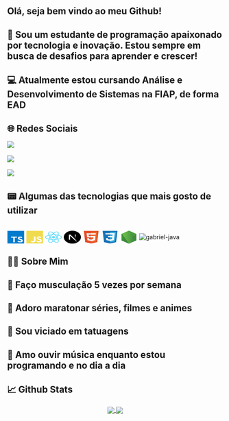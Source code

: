 ## Olá, seja bem vindo ao meu Github!

## 🚀 Sou um estudante de programação apaixonado por tecnologia e inovação. Estou sempre em busca de desafios para aprender e crescer!
## 💻 Atualmente estou cursando Análise e Desenvolvimento de Sistemas na FIAP, de forma EAD

## 🌐 Redes Sociais

<div>
  <a href="https://www.linkedin.com/in/gabriel-luiz-17bb32218" target="_blank"><img src="https://img.shields.io/badge/-LinkedIn-%230077B5?style=for-the-badge&logo=linkedin&logoColor=white" target="_blank"></a>
  
  <a href="https://www.instagram.com/bielsilva2399" target="_blank"><img src="https://img.shields.io/badge/-Instagram-%23E4405F?style=for-the-badge&logo=instagram&logoColor=white" target="_blank"></a>
  
  <a href = "mailto:silvagab566@gmail.com"><img src="https://img.shields.io/badge/-Gmail-%23333?style=for-the-badge&logo=gmail&logoColor=white" target="_blank"></a>
</div>

## 📟 Algumas das tecnologias que mais gosto de utilizar

<div style="display: inline_block"><br>
  <img align="center" alt="gabriel-typescript" height="30" width="40" src="https://raw.githubusercontent.com/devicons/devicon/master/icons/typescript/typescript-original.svg">
  
  <img align="center" alt="gabriel-javascript" height="30" width="40" src="https://raw.githubusercontent.com/devicons/devicon/master/icons/javascript/javascript-plain.svg">
  
  <img align="center" alt="gabriel-react-js" height="30" width="40" src="https://raw.githubusercontent.com/devicons/devicon/master/icons/react/react-original.svg">
  
  <img align="center" alt="gabriel-next-js" height="30" width="40" src="https://raw.githubusercontent.com/devicons/devicon/master/icons/nextjs/nextjs-original.svg">
  
  <img align="center" alt="gabriel-html" height="30" width="40" src="https://raw.githubusercontent.com/devicons/devicon/master/icons/html5/html5-original.svg">
  
  <img align="center" alt="gabriel-css" height="30" width="40" src="https://raw.githubusercontent.com/devicons/devicon/master/icons/css3/css3-original.svg">
  
  <img align="center" alt="gabriel-node-js" height="30" width="40" src="https://raw.githubusercontent.com/devicons/devicon/master/icons/nodejs/nodejs-original.svg">

  <img align="center" alt="gabriel-java" height="30" width="40" src="https://cdn.jsdelivr.net/npm/devicon@2.16.0/icons/java/java-original.svg">
  
</div>

## 🧑‍💻 Sobre Mim

## 📌 Faço musculação 5 vezes por semana
## 📌 Adoro maratonar séries, filmes e animes
## 📌 Sou viciado em tatuagens
## 📌 Amo ouvir música enquanto estou programando e no dia a dia

## 📈 Github Stats

<div align="center">
  <a href="https://github.com/gabs0001/github-readme-stats">
    <img height=200 align="center" src="https://github-readme-stats.vercel.app/api?username=gabs0001&theme=merko&show_icons=true&hide_border=false&count_private=true" />
  </a>
  <a href="https://github.com/gabs0001/convoychat">
    <img height=200 align="center" src="https://github-readme-stats.vercel.app/api/top-langs?username=gabs0001&layout=compact&langs_count=8&card_width=320&theme=merko" />
  </a>
</div>
